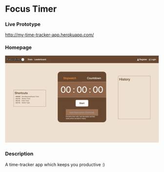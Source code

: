 # Focus Timer

### Live Prototype
http://my-time-tracker-app.herokuapp.com/

### Homepage
![Homepage Demo](readme-img/homepage.jpg)

### Description
A time-tracker app which keeps you productive :)

